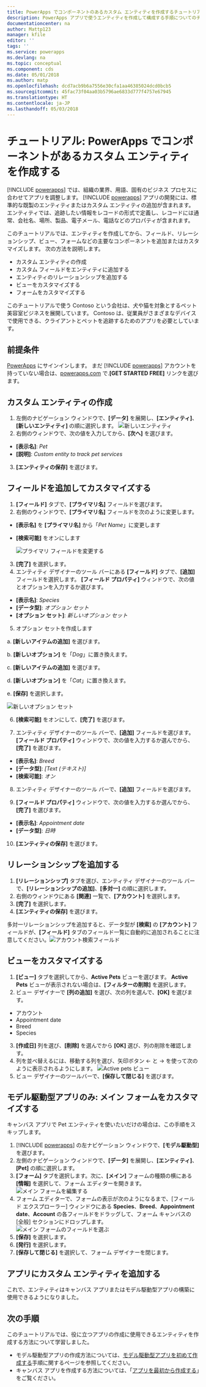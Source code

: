 ```yaml
---
title: PowerApps でコンポーネントのあるカスタム エンティティを作成するチュートリアル | Microsoft Docs
description: PowerApps アプリで使うエンティティを作成して構成する手順についてのチュートリアルです。
documentationcenter: na
author: Mattp123
manager: kfile
editor: ''
tags: ''
ms.service: powerapps
ms.devlang: na
ms.topic: conceptual
ms.component: cds
ms.date: 05/01/2018
ms.author: matp
ms.openlocfilehash: dcd7acb9b6a7556e30cfa1aa46385024dcd0bcb5
ms.sourcegitcommit: 45fac73f04aa03b5796ae6833d777f4757e67945
ms.translationtype: HT
ms.contentlocale: ja-JP
ms.lasthandoff: 05/03/2018
---
```

# <a name="tutorial-create-a-custom-entity-that-has-components-in-powerapps"></a>チュートリアル: PowerApps でコンポーネントがあるカスタム エンティティを作成する

[!INCLUDE [powerapps](../../includes/powerapps.md)] では、組織の業界、用語、固有のビジネス プロセスに合わせてアプリを調整します。 [!INCLUDE [powerapps](../../includes/powerapps.md)] アプリの開発には、標準的な既製のエンティティまたはカスタム エンティティの追加が含まれます。 エンティティでは、追跡したい情報をレコードの形式で定義し、レコードには通常、会社名、場所、製品、電子メール、電話などのプロパティが含まれます。 

このチュートリアルでは、エンティティを作成してから、フィールド、リレーションシップ、ビュー、フォームなどの主要なコンポーネントを追加またはカスタマイズします。 次の方法を説明します。

- カスタム エンティティの作成
- カスタム フィールドをエンティティに追加する
- エンティティのリレーションシップを追加する
- ビューをカスタマイズする 
- フォームをカスタマイズする

このチュートリアルで使う Contoso という会社は、犬や猫を対象とするペット美容室ビジネスを展開しています。 Contoso は、従業員がさまざまなデバイスで使用できる、クライアントとペットを追跡するためのアプリを必要としています。

## <a name="prerequisites"></a>前提条件

[PowerApps](https://powerapps.microsoft.com/) にサインインします。 まだ [!INCLUDE [powerapps](../../includes/powerapps.md)] アカウントを持っていない場合は、[powerapps.com](https://web.powerapps.com) で.**[GET STARTED FREE]** リンクを選びます。

## <a name="create-a-custom-entity"></a>カスタム エンティティの作成

1. 左側のナビゲーション ウィンドウで、**[データ]** を展開し、**[エンティティ]**、**[新しいエンティティ]** の順に選択します。
    ![新しいエンティティ](media/create-custom-entity/create-new-entity.png)
2. 右側のウィンドウで、次の値を入力してから、**[次へ]** を選びます。
  - **[表示名]**: *Pet* 
  - **[説明]**: *Custom entity to track pet services*
3. **[エンティティの保存]** を選びます。

## <a name="add-and-customize-fields"></a>フィールドを追加してカスタマイズする
 
1. **[フィールド]** タブで、**[プライマリ名]** フィールドを選びます。
2. 右側のウィンドウで、**[プライマリ名]** フィールドを次のように変更します。 
  - **[表示名]** を **[プライマリ名]** から「*Pet Name*」に変更します
  - **[検索可能]** をオンにします  
  
    ![プライマリ フィールドを変更する](media/create-custom-entity/primary-field.png)
3. **[完了]** を選択します。
4. エンティティ デザイナーのツール バーにある **[フィールド]** タブで、**[追加]** フィールドを選択します。 **[フィールド プロパティ]** ウィンドウで、次の値とオプションを入力するか選びます。
  - **[表示名]**:  *Species*
  - **[データ型]**:  *オプション セット*
  - **[オプション セット]**:  *新しいオプション セット*
5. オプション セットを作成します

  a. **[新しいアイテムの追加]** を選びます。 
  
  b. **[新しいオプション]** を「*Dog*」に置き換えます。 
   
  c. **[新しいアイテムの追加]** を選びます。 
    
  d.  **[新しいオプション]** を「*Cat*」に置き換えます。 
    
  e. **[保存]** を選択します。 

  ![新しいオプション セット](media/create-custom-entity/optionset-add-items.png)

6. **[検索可能]** をオンにして、**[完了]** を選びます。

7. エンティティ デザイナーのツール バーで、**[追加]** フィールドを選びます。 **[フィールド プロパティ]** ウィンドウで、次の値を入力するか選んでから、**[完了]** を選びます。
  - **[表示名]**:  *Breed*
  - **[データ型]**:  *[Text (テキスト)]*
  - **[検索可能]**:  *オン*

8. エンティティ デザイナーのツール バーで、**[追加]** フィールドを選びます。 

9. **[フィールド プロパティ]** ウィンドウで、次の値を入力するか選んでから、**[完了]** を選びます。 
  - **[表示名]**:  *Appointment date*
  - **[データ型]**:  *日時*

10. **[エンティティの保存]** を選びます。

## <a name="add-a-relationship"></a>リレーションシップを追加する

1. **[リレーションシップ]** タブを選び、エンティティ デザイナーのツール バーで、**[リレーションシップの追加]**、**[多対一]** の順に選択します。 
2. 右側のウィンドウにある **[関連]** 一覧で、**[アカウント]** を選択します。
3. **[完了]** を選択します。
4. **[エンティティの保存]** を選びます。

多対一リレーションシップを追加すると、データ型が **[検索]** の **[アカウント]** フィールドが、**[フィールド]** タブのフィールド一覧に自動的に追加されることに注意してください。![アカウント検索フィールド](media/create-custom-entity/account-lookup-field.png)

## <a name="customize-a-view"></a>ビューをカスタマイズする

1. **[ビュー]** タブを選択してから、**Active Pets** ビューを選びます。 **Active Pets** ビューが表示されない場合は、**[フィルターの削除]** を選択します。
2. ビュー デザイナーで **[列の追加]** を選び、次の列を選んで、**[OK]** を選びます。
  - アカウント
  - Appointment date 
  - Breed 
  - Species
3. **[作成日]** 列を選び、**[削除]** を選んでから **[OK]** 選び、列の削除を確認します。
4. 列を並べ替えるには、移動する列を選び、矢印ボタン <- と -> を使って次のように表示されるようにします。
    ![Active pets ビュー](media/create-custom-entity/active-pets-view.png)
5. ビュー デザイナーのツールバーで、**[保存して閉じる]** を選びます。  

## <a name="model-driven-apps-only-customize-the-main-form"></a>モデル駆動型アプリのみ: メイン フォームをカスタマイズする

キャンバス アプリで Pet エンティティを使いたいだけの場合は、この手順をスキップします。 

1. [!INCLUDE [powerapps](../../includes/powerapps.md)] の左ナビゲーション ウィンドウで、**[モデル駆動型]** を選びます。
2. 左側のナビゲーション ウィンドウで、**[データ]** を展開し、**[エンティティ]**、**[Pet]** の順に選択します。
3. **[フォーム]** タブを選択します。次に、**[メイン]** フォームの種類の横にある **[情報]** を選択して、フォーム エディターを開きます。
    ![メイン フォームを編集する](media/create-custom-entity/main-form-edit.png)
4. フォーム エディターで、フォームの表示が次のようになるまで、[フィールド エクスプローラー] ウィンドウにある **Species**、**Breed**、**Appointment date**、**Account** の各フィールドをドラッグして、フォーム キャンバスの [全般] セクションにドロップします。
    ![メイン フォームのフィールドを選ぶ](media/create-custom-entity/main-form-edit2.png) 
5. **[保存]** を選択します。
6. **[発行]** を選択します。
7. **[保存して閉じる]** を選択して、フォーム デザイナーを閉じます。

## <a name="add-the-custom-entity-to-an-app"></a>アプリにカスタム エンティティを追加する

これで、エンティティはキャンバス アプリまたはモデル駆動型アプリの構築に使用できるようになりました。 

## <a name="next-steps"></a>次の手順

このチュートリアルでは、役に立つアプリの作成に使用できるエンティティを作成する方法について学習しました。 
- モデル駆動型アプリの作成方法については、[モデル駆動型アプリを初めて作成する](../model-driven-apps/build-first-model-driven-app.md)手順に関するページを参照してください。
- キャンバス アプリを作成する方法については、「[アプリを最初から作成する](../canvas-apps/get-started-create-from-blank.md)」をご覧ください。
